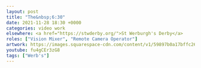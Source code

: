 ```yaml
---
layout: post
title: "The&nbsp;6:30"
date: 2021-11-28 18:30 +0000
categories: video work
elsewhere: <a href="https://stwderby.org/">St Werburgh's Derby</a>
roles: ["Vision Mixer", "Remote Camera Operator"]
artwork: https://images.squarespace-cdn.com/content/v1/59897b0a17bffc269e4fec9b/1575027689741-23EFSM1EWOSUABC1BZVK/St+Werburgh%27s+Logo+-+White-Trans.png?format=1500w
youtube: fu4gCEr3zG8
tags: ["Werb's"]
---
```

